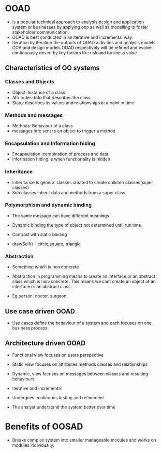 # OOAD

- Is a popular technical approach to analysis design and application system or businesses by applying oop as well as modelling to foster stakeholder communication.
- OOAD is best conducted in an iterative and incremental way.
- Iteration by iteration the outputs of OOAD activities and analysis models OOA and design models OOAD respectively will be refined and evolve continuously driven by key factors like risk and business value

## Characteristics of OO systems
### Classes and Objects
- Object: Instance of a class 
- Attributes: Info that describes the class
- State: describes its values and relationships at a point in time
### Methods and messages

- Methods: Behaviour of a class
- messages info sent to an object to trigger a method

### Encapsulation and Information hiding 
- Encapsulation :combination of process and data 
- information hiding is when functionality is hidden

### Inheritance
- Inheritance is general classes created to create children classes(super classes)
- Sub classes inherit data and methods from a super class

### Polymorphism and dynamic binding
- The same message can have different meanings
- Dynamic binding the type of object not determined until run time
- Contrast with static binding

- drawSelf() - circle,square, triangle

### Abstraction

- Something which is non concrete
- Abstraction in programming means to create an interface or an abstract class which is non-concrete. This means we cant create an object of an interface or an abstract class.

- Eg person, doctor, surgeon.
## Use case driven OOAD

- Use cases define the behaviour of a system and each focuses on one business process

##  Architecture driven OOAD

- Functional view focuses on users perspective
- Static view focuses on attributes methods classes and relationships
- Dynamic, view focuses on messages between classes and resulting behaviours


- Iterative and incremental
- Undergoes continuous testing and refinement
- The analyst understand the system better over time

# Benefits of OOSAD

- Breaks complex system into smaller manageable modules and works on modules individually.